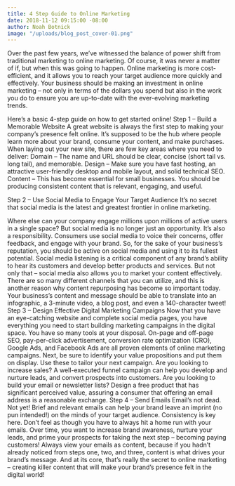 ```yaml
---
title: 4 Step Guide to Online Marketing
date: 2018-11-12 09:15:00 -08:00
author: Noah Botnick
image: "/uploads/blog_post_cover-01.png"
---
```


Over the past few years, we’ve witnessed the balance of power shift from traditional marketing to online marketing.
Of course, it was never a matter of if, but when this was going to happen.
Online marketing is more cost-efficient, and it allows you to reach your target audience more quickly and effectively.
Your business should be making an investment in online marketing – not only in terms of the dollars you spend but also in the work you do to ensure you are up-to-date with the ever-evolving marketing trends.

Here’s a basic 4-step guide on how to get started online!
Step 1 – Build a Memorable Website
A great website is always the first step to making your company’s presence felt online. It’s supposed to be the hub where people learn more about your brand, consume your content, and make purchases.
When laying out your new site, there are few key areas where you need to deliver:
Domain – The name and URL should be clear, concise (short tail vs. long tail), and memorable.
Design – Make sure you have fast hosting, an attractive user-friendly desktop and mobile layout, and solid technical SEO.
Content – This has become essential for small businesses. You should be producing consistent content that is relevant, engaging, and useful.

Step 2 – Use Social Media to Engage Your Target Audience
It’s no secret that social media is the latest and greatest frontier in online marketing.

Where else can your company engage millions upon millions of active users in a single space?
But social media is no longer just an opportunity. It’s also a responsibility.
Consumers use social media to voice their concerns, offer feedback, and engage with your brand. So, for the sake of your business’s reputation, you should be active on social media and using it to its fullest potential.
Social media listening is a critical component of any brand’s ability to hear its customers and develop better products and services.
But not only that – social media also allows you to market your content effectively. There are so many different channels that you can utilize, and this is another reason why content repurposing has become so important today.
Your business’s content and message should be able to translate into an infographic, a 3-minute video, a blog post, and even a 140-character tweet!
Step 3 – Design Effective Digital Marketing Campaigns
Now that you have an eye-catching website and complete social media pages, you have everything you need to start building marketing campaigns in the digital space.
You have so many tools at your disposal. On-page and off-page SEO, pay-per-click advertisement, conversion rate optimization (CRO), Google Ads, and Facebook Ads are all proven elements of online marketing campaigns.
Next, be sure to identify your value propositions and put them on display. Use these to tailor your next campaign.
Are you looking to increase sales? A well-executed funnel campaign can help you develop and nurture leads, and convert prospects into customers.
Are you looking to build your email or newsletter lists? Design a free product that has significant perceived value, assuring a consumer that offering an email address is a reasonable exchange.
Step 4 – Send Emails
Email’s not dead. Not yet!
Brief and relevant emails can help your brand leave an imprint (no pun intended!) on the minds of your target audience.
Consistency is key here. Don’t feel as though you have to always hit a home run with your emails. Over time, you want to increase brand awareness, nurture your leads, and prime your prospects for taking the next step – becoming paying customers!
Always view your emails as content, because if you hadn’t already noticed from steps one, two, and three, content is what drives your brand’s message.
And at its core, that’s really the secret to online marketing – creating killer content that will make your brand’s presence felt in the digital world!